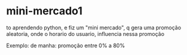 # mini-mercado1
to aprendendo python, e fiz um "mini mercado",
q gera uma promoção aleatoria, onde o horario do usuario, influencia nessa promoção

Exemplo:
de manha: promoção entre 0% a 80%
